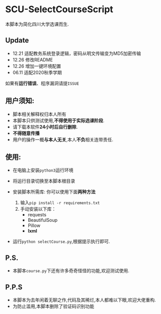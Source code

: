 # SCU-SelectCourseScript

本脚本为简化四川大学选课而生.

## Update

- 12.21 适配教务系统登录逻辑，密码从明文传输变为MD5加密传输
- 12.26 修改README
- 12.26 增加一键环境配置
- 06.11 适配2020秋季学期

如果有**运行错误**、程序漏洞请提`ISSUE`

## 用户须知:

- 脚本相关解释权归本人所有
- 本脚本只供测试使用,**不得使用于实际选课阶段**.
- 请下载本软件**24小时后自行删除**.
- **不得随意传播**
- 用户的操作一概**与本人无关**,本人**不负**相关连带责任.


## 使用:

- 在电脑上安装`python3`运行环境

- 将运行目录切换至本脚本根目录

- 安装脚本所需库:
    你可以使用下面**两种方法**

    1. 输入`pip install -r requirements.txt`
    2. 手动安装以下库：
        - requests
        - BeautifulSoup
        - Pillow
        - **lxml**

- 运行`python selectCourse.py`,根据提示执行即可.

## P.S. 

- 本脚本`course.py`下还有许多奇奇怪怪的功能,欢迎测试使用.

## P.P.S

- 本脚本为去年闲着无聊之作,代码及其稀烂,本人都难以下眼,欢迎大佬重构.
- 为防止滥用,本脚本删除了验证码识别功能
